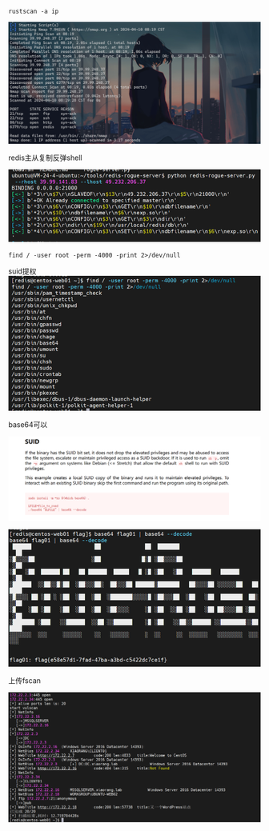 `rustscan -a ip`

![](attachments/Pasted%20image%2020240410082010.png)

redis主从复制反弹shell

![](attachments/Pasted%20image%2020240410085223.png)

`find / -user root -perm -4000 -print 2>/dev/null`

suid提权
![](attachments/Pasted%20image%2020240410085541.png)


base64可以

![](attachments/Pasted%20image%2020240410085602.png)

![](attachments/Pasted%20image%2020240410090214.png)


上传fscan

![](attachments/Pasted%20image%2020240410100525.png)

